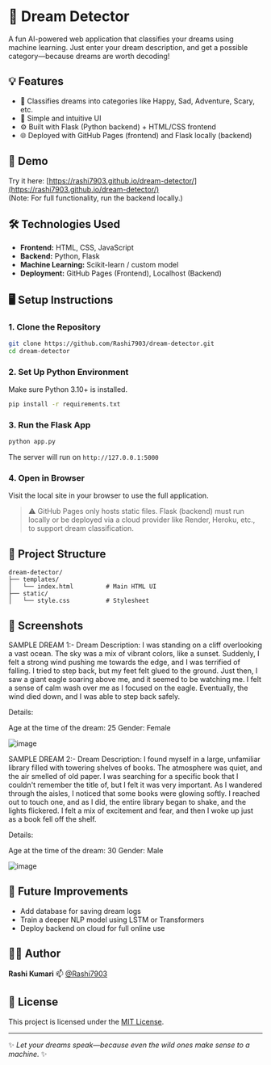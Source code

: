 
# 🌙 Dream Detector

A fun AI-powered web application that classifies your dreams using machine learning. Just enter your dream description, and get a possible category—because dreams are worth decoding!

## 💡 Features

- 🧠 Classifies dreams into categories like Happy, Sad, Adventure, Scary, etc.
- 💬 Simple and intuitive UI
- ⚙️ Built with Flask (Python backend) + HTML/CSS frontend
- 🌐 Deployed with GitHub Pages (frontend) and Flask locally (backend)

## 🚀 Demo

Try it here: [https://rashi7903.github.io/dream-detector/](https://rashi7903.github.io/dream-detector/)  
(Note: For full functionality, run the backend locally.)

## 🛠️ Technologies Used

- **Frontend:** HTML, CSS, JavaScript
- **Backend:** Python, Flask
- **Machine Learning:** Scikit-learn / custom model
- **Deployment:** GitHub Pages (Frontend), Localhost (Backend)

## 🖥️ Setup Instructions

### 1. Clone the Repository

```bash
git clone https://github.com/Rashi7903/dream-detector.git
cd dream-detector
````

### 2. Set Up Python Environment

Make sure Python 3.10+ is installed.

```bash
pip install -r requirements.txt
```

### 3. Run the Flask App

```bash
python app.py
```

The server will run on `http://127.0.0.1:5000`

### 4. Open in Browser

Visit the local site in your browser to use the full application.

> ⚠️ GitHub Pages only hosts static files. Flask (backend) must run locally or be deployed via a cloud provider like Render, Heroku, etc., to support dream classification.

## 📁 Project Structure

```
dream-detector/
├── templates/
│   └── index.html         # Main HTML UI
├── static/
│   └── style.css          # Stylesheet
```

## 📸 Screenshots

SAMPLE DREAM 1:-
Dream Description: I was standing on a cliff overlooking a vast ocean. The sky was a mix of vibrant colors, like a sunset. Suddenly, I felt a strong wind pushing me towards the edge, and I was terrified of falling. I tried to step back, but my feet felt glued to the ground. Just then, I saw a giant eagle soaring above me, and it seemed to be watching me. I felt a sense of calm wash over me as I focused on the eagle. Eventually, the wind died down, and I was able to step back safely.

Details:

Age at the time of the dream: 25
Gender: Female

![image](https://github.com/user-attachments/assets/8161ccbe-064c-4f20-a481-1a0f473a117e)

SAMPLE DREAM 2:-
Dream Description: I found myself in a large, unfamiliar library filled with towering shelves of books. The atmosphere was quiet, and the air smelled of old paper. I was searching for a specific book that I couldn't remember the title of, but I felt it was very important. As I wandered through the aisles, I noticed that some books were glowing softly. I reached out to touch one, and as I did, the entire library began to shake, and the lights flickered. I felt a mix of excitement and fear, and then I woke up just as a book fell off the shelf.

Details:

Age at the time of the dream: 30
Gender: Male

![image](https://github.com/user-attachments/assets/f5862df3-5668-4e14-ae98-1d8c3ddef679)

## 🧠 Future Improvements

* Add database for saving dream logs
* Train a deeper NLP model using LSTM or Transformers
* Deploy backend on cloud for full online use

## 🙋‍♀️ Author

**Rashi Kumari**
📫 [@Rashi7903](https://github.com/Rashi7903)

## 📜 License

This project is licensed under the [MIT License](LICENSE).

---

✨ *Let your dreams speak—because even the wild ones make sense to a machine.* ✨
